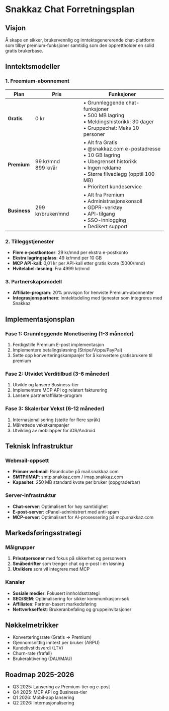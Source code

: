 # Snakkaz Chat Forretningsplan

## Visjon
Å skape en sikker, brukervennlig og inntektsgenererende chat-plattform som tilbyr premium-funksjoner samtidig som den opprettholder en solid gratis brukerbase.

## Inntektsmodeller

### 1. Freemium-abonnement
| Plan | Pris | Funksjoner |
|------|------|------------|
| **Gratis** | 0 kr | • Grunnleggende chat-funksjoner<br>• 500 MB lagring<br>• Meldingshistorikk: 30 dager<br>• Gruppechat: Maks 10 personer |
| **Premium** | 99 kr/mnd<br>899 kr/år | • Alt fra Gratis<br>• @snakkaz.com e-postadresse<br>• 10 GB lagring<br>• Ubegrenset historikk<br>• Ingen reklame<br>• Større filvedlegg (opptil 100 MB)<br>• Prioritert kundeservice |
| **Business** | 299 kr/bruker/mnd | • Alt fra Premium<br>• Administrasjonskonsoll<br>• GDPR-verktøy<br>• API-tilgang<br>• SSO-innlogging<br>• Dedikert support |

### 2. Tilleggstjenester
- **Flere e-postkontoer**: 29 kr/mnd per ekstra e-postkonto
- **Ekstra lagringsplass**: 49 kr/mnd per 10 GB
- **MCP API-kall**: 0,01 kr per API-kall etter gratis kvote (5000/mnd)
- **Hvitelabel-løsning**: Fra 4999 kr/mnd

### 3. Partnerskapsmodell
- **Affiliate-program**: 20% provisjon for henviste Premium-abonnenter
- **Integrasjonspartnere**: Inntektsdeling med tjenester som integreres med Snakkaz

## Implementasjonsplan

### Fase 1: Grunnleggende Monetisering (1-3 måneder)
1. Ferdigstille Premium E-post implementasjon
2. Implementere betalingsløsning (Stripe/Vipps/PayPal)
3. Sette opp konverteringskampanjer for å konvertere gratisbrukere til premium

### Fase 2: Utvidet Verditilbud (3-6 måneder)
1. Utvikle og lansere Business-tier
2. Implementere MCP API og relatert fakturering
3. Lansere partner/affiliate-program

### Fase 3: Skalerbar Vekst (6-12 måneder)
1. Internasjonalisering (støtte for flere språk)
2. Målrettede vekstkampanjer
3. Utvikling av mobilapper for iOS/Android

## Teknisk Infrastruktur

### Webmail-oppsett
- **Primær webmail**: Roundcube på mail.snakkaz.com
- **SMTP/IMAP**: smtp.snakkaz.com / imap.snakkaz.com
- **Kapasitet**: 250 MB standard kvote per bruker (oppgraderbar)

### Server-infrastruktur
- **Chat-server**: Optimalisert for høy samtidighet
- **E-post-server**: cPanel-administrert med anti-spam
- **MCP-server**: Optimalisert for AI-prosessering på mcp.snakkaz.com

## Markedsføringsstrategi

### Målgrupper
1. **Privatpersoner** med fokus på sikkerhet og personvern
2. **Småbedrifter** som trenger chat og e-post i én løsning
3. **Utviklere** som vil integrere med MCP

### Kanaler
- **Sosiale medier**: Fokusert innholdsstrategi
- **SEO/SEM**: Optimalisering for sikker kommunikasjon-søk
- **Affiliates**: Partner-basert markedsføring
- **Nettverkseffekt**: Brukeranbefaling og gruppeinvitasjoner

## Nøkkelmetrikker
- Konverteringsrate (Gratis → Premium)
- Gjennomsnittlig inntekt per bruker (ARPU)
- Kundelivstidsverdi (LTV)
- Churn-rate (frafall)
- Brukeraktivering (DAU/MAU)

## Roadmap 2025-2026
- Q3 2025: Lansering av Premium-tier og e-post
- Q4 2025: MCP API og Business-tier
- Q1 2026: Mobil-app lansering
- Q2 2026: Internasjonalisering
